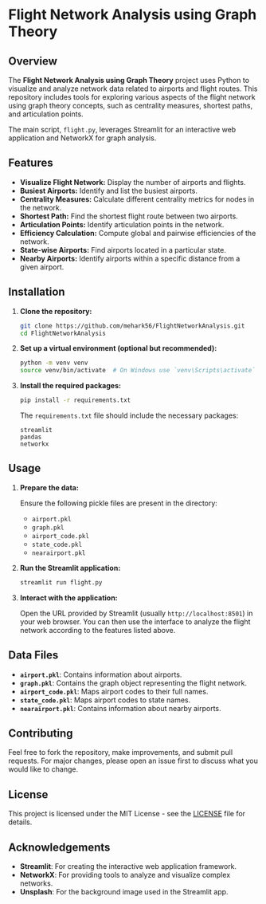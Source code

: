 # Flight Network Analysis using Graph Theory


## Overview

The **Flight Network Analysis using Graph Theory** project uses Python to visualize and analyze network data related to airports and flight routes. This repository includes tools for exploring various aspects of the flight network using graph theory concepts, such as centrality measures, shortest paths, and articulation points.

The main script, `flight.py`, leverages Streamlit for an interactive web application and NetworkX for graph analysis.

## Features

- **Visualize Flight Network:** Display the number of airports and flights.
- **Busiest Airports:** Identify and list the busiest airports.
- **Centrality Measures:** Calculate different centrality metrics for nodes in the network.
- **Shortest Path:** Find the shortest flight route between two airports.
- **Articulation Points:** Identify articulation points in the network.
- **Efficiency Calculation:** Compute global and pairwise efficiencies of the network.
- **State-wise Airports:** Find airports located in a particular state.
- **Nearby Airports:** Identify airports within a specific distance from a given airport.

## Installation

1. **Clone the repository:**

    ```bash
    git clone https://github.com/mehark56/FlightNetworkAnalysis.git
    cd FlightNetworkAnalysis
    ```

2. **Set up a virtual environment (optional but recommended):**

    ```bash
    python -m venv venv
    source venv/bin/activate  # On Windows use `venv\Scripts\activate`
    ```

3. **Install the required packages:**

    ```bash
    pip install -r requirements.txt
    ```

    The `requirements.txt` file should include the necessary packages:

    ```
    streamlit
    pandas
    networkx
    ```

## Usage

1. **Prepare the data:**

    Ensure the following pickle files are present in the directory:
    - `airport.pkl`
    - `graph.pkl`
    - `airport_code.pkl`
    - `state_code.pkl`
    - `nearairport.pkl`

2. **Run the Streamlit application:**

    ```bash
    streamlit run flight.py
    ```

3. **Interact with the application:**

    Open the URL provided by Streamlit (usually `http://localhost:8501`) in your web browser. You can then use the interface to analyze the flight network according to the features listed above.

## Data Files

- **`airport.pkl`**: Contains information about airports.
- **`graph.pkl`**: Contains the graph object representing the flight network.
- **`airport_code.pkl`**: Maps airport codes to their full names.
- **`state_code.pkl`**: Maps airport codes to state names.
- **`nearairport.pkl`**: Contains information about nearby airports.

## Contributing

Feel free to fork the repository, make improvements, and submit pull requests. For major changes, please open an issue first to discuss what you would like to change.

## License

This project is licensed under the MIT License - see the [LICENSE](LICENSE) file for details.

## Acknowledgements

- **Streamlit**: For creating the interactive web application framework.
- **NetworkX**: For providing tools to analyze and visualize complex networks.
- **Unsplash**: For the background image used in the Streamlit app.



